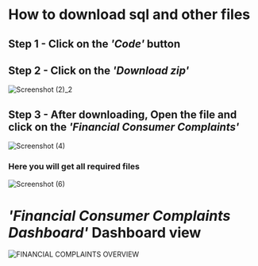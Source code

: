 # How to download sql and other files
## Step 1 - Click on the ***'Code'*** button
## Step 2 - Click on the  ***'Download zip'***
![Screenshot (2)_2](https://user-images.githubusercontent.com/96106995/188304684-d0c0b34f-2791-4068-b71a-90536ec87766.png)
## Step 3 - After downloading, Open the file and click on the ***'Financial Consumer Complaints'***
![Screenshot (4)](https://user-images.githubusercontent.com/96106995/188305673-0405fac3-a1d5-45ee-b1b2-f7360dc5d021.png)
### Here you will get all required files

![Screenshot (6)](https://user-images.githubusercontent.com/96106995/188305783-f8a439b7-8af4-4a15-8f5a-70894d7e21ba.png)

# ***'Financial Consumer Complaints Dashboard'*** Dashboard view
![FINANCIAL COMPLAINTS OVERVIEW](https://user-images.githubusercontent.com/96106995/190683287-b09860e4-9f9d-401b-a46b-2918490567aa.png)


